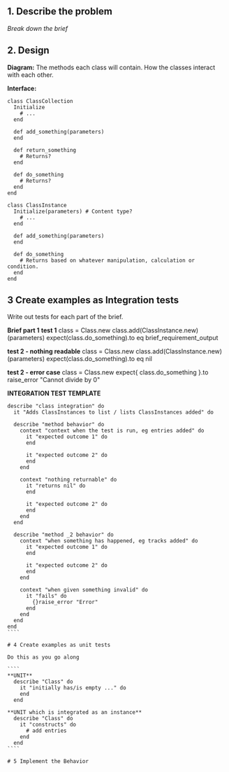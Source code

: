 ## 1. Describe the problem
*Break down the brief*


## 2. Design 

**Diagram:**
    The methods each class will contain.
    How the classes interact with each other.

**Interface:**

````
class ClassCollection
  Initialize
    # ...
  end

  def add_something(parameters)
  end

  def return_something
    # Returns?
  end

  def do_something
    # Returns?
  end
end

class ClassInstance
  Initialize(parameters) # Content type?
    # ...
  end

  def add_something(parameters)
  end

  def do_something
    # Returns based on whatever manipulation, calculation or condition.
  end
end
````

## 3 Create examples as Integration tests

Write out tests for each part of the brief.

**Brief part 1**
  **test 1**
    class = Class.new
    class.add(ClassInstance.new)(parameters)
    expect(class.do_something).to eq brief_requirement_output

  **test 2 - nothing readable**
    class = Class.new
    class.add(ClassInstance.new)(parameters)
    expect(class.do_something).to eq nil  
  
  **test 2 - error case**
    class = Class.new
    expect{ class.do_something }.to raise_error "Cannot divide by 0"


**INTEGRATION TEST TEMPLATE**
`````
describe "class integration" do
  it "Adds ClassInstances to list / lists ClassInstances added" do

  describe "method behavior" do
    context "context when the test is run, eg entries added" do
      it "expected outcome 1" do
      end

      it "expected outcome 2" do
      end
    end

    context "nothing returnable" do
      it "returns nil" do
      end

      it "expected outcome 2" do
      end
    end
  end

  describe "method _2 behavior" do
    context "when something has happened, eg tracks added" do
      it "expected outcome 1" do
      end

      it "expected outcome 2" do
      end
    end

    context "when given something invalid" do
      it "fails" do
        {}raise_error "Error"
      end
    end
  end
end
````

# 4 Create examples as unit tests

Do this as you go along

````
**UNIT**
  describe "Class" do
    it "initially has/is empty ..." do
    end
  end

**UNIT which is integrated as an instance**
  describe "Class" do
    it "constructs" do
      # add entries
    end
  end
````

# 5 Implement the Behavior